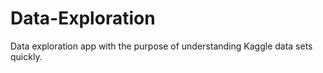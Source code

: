 # Data-Exploration
Data exploration app with the purpose of understanding Kaggle data sets quickly.
